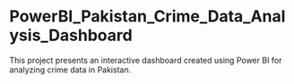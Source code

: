 # PowerBI_Pakistan_Crime_Data_Analysis_Dashboard
This project presents an interactive dashboard created using Power BI for analyzing crime data in Pakistan. 
